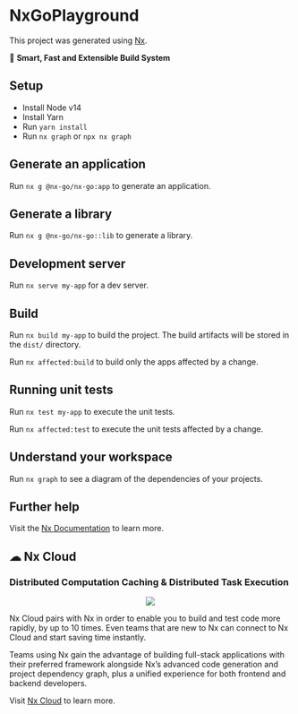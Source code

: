 

# NxGoPlayground

This project was generated using [Nx](https://nx.dev).

🔎 **Smart, Fast and Extensible Build System**

## Setup

- Install Node v14
- Install Yarn
- Run `yarn install`
- Run `nx graph` or `npx nx graph`

## Generate an application

Run `nx g @nx-go/nx-go:app` to generate an application.

## Generate a library

Run `nx g @nx-go/nx-go::lib` to generate a library.

## Development server

Run `nx serve my-app` for a dev server.

## Build

Run `nx build my-app` to build the project. The build artifacts will be stored in the `dist/` directory. 

Run `nx affected:build` to build only the apps affected by a change.

## Running unit tests

Run `nx test my-app` to execute the unit tests.

Run `nx affected:test` to execute the unit tests affected by a change.

## Understand your workspace

Run `nx graph` to see a diagram of the dependencies of your projects.

## Further help

Visit the [Nx Documentation](https://nx.dev) to learn more.


## ☁ Nx Cloud

### Distributed Computation Caching & Distributed Task Execution

<p style="text-align: center;"><img src="https://raw.githubusercontent.com/nrwl/nx/master/images/nx-cloud-card.png"></p>

Nx Cloud pairs with Nx in order to enable you to build and test code more rapidly, by up to 10 times. Even teams that are new to Nx can connect to Nx Cloud and start saving time instantly.

Teams using Nx gain the advantage of building full-stack applications with their preferred framework alongside Nx’s advanced code generation and project dependency graph, plus a unified experience for both frontend and backend developers.

Visit [Nx Cloud](https://nx.app/) to learn more.
